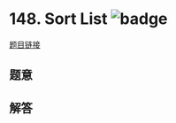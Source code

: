 # 148. Sort List ![badge](https://img.shields.io/badge/-medium-yellow?style=flat-square)

[题目链接](https://leetcode.com/problems/sort-list)

## 题意

## 解答

